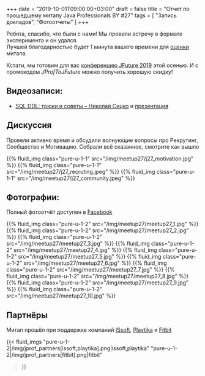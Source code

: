 +++
date = "2019-10-01T09:00:00+03:00"
draft = false
title = "Отчет по прошедшему митапу Java Professionals BY #27"
tags = [
    "Запись докладов",
    "Фотоотчеты"
]
+++

Ребята, спасибо, что были с нами! Мы провели встречу в формате эксперимента и он удался.   
Лучшей благодарностью будет 1 минута вашего времени для [оценки](https://forms.gle/8LVTQbuSKuxktkhy5) митапа.

Кстати, мы готовим для вас [конференцию JFuture 2019](https://jfuture.dev) этой осенью. И с промокодом *JProfToJFuture* можно получить хорошую скидку! 

<!--more-->

## Видеозаписи:

 * [SQL DDL: трюки и советы – Николай Сицко](https://youtu.be/-ngKiMQ5omc) и [презентация](https://www.slideshare.net/Sitsko/sql-ddl-tricks-and-tips-jprof27-minsk-24th-september)

## Дискуссия 

Провели активно время и обсудили волнующие вопросы про Рекрутинг, Сообщество и Мотивацию. Собрали всё сказанное, смотрите как вышло  

<div class="post_photos">
{{% fluid_img class="pure-u-1-1" src="/img/meetup27/j27_motivation.jpg" %}}
{{% fluid_img class="pure-u-1-1" src="/img/meetup27/j27_recruting.jpeg" %}}
{{% fluid_img class="pure-u-1-1" src="/img/meetup27/j27_community.jpeg" %}}
</div>

## Фотографии:

Полный фотоотчёт доступен в [Facebook](https://web.facebook.com/pg/javaprofessionalsby/photos/?tab=album&album_id=1901413896628866)

<div class="post_photos">
{{% fluid_img class="pure-u-1-2" src="/img/meetup27/meetup27_1.jpg" %}}
{{% fluid_img class="pure-u-1-2" src="/img/meetup27/meetup27_2.jpg" %}}
{{% fluid_img class="pure-u-1-2" src="/img/meetup27/meetup27_3.jpg" %}}
{{% fluid_img class="pure-u-1-2" src="/img/meetup27/meetup27_4.jpg" %}}
{{% fluid_img class="pure-u-1-2" src="/img/meetup27/meetup27_5.jpg" %}}
{{% fluid_img class="pure-u-1-2" src="/img/meetup27/meetup27_6.jpg" %}}
{{% fluid_img class="pure-u-1-2" src="/img/meetup27/meetup27_7.jpg" %}}
{{% fluid_img class="pure-u-1-2" src="/img/meetup27/meetup27_8.jpg" %}}
{{% fluid_img class="pure-u-1-2" src="/img/meetup27/meetup27_9.jpg" %}}
{{% fluid_img class="pure-u-1-2" src="/img/meetup27/meetup27_10.jpg" %}}
</div>

## Партнёры

Митап прошёл при поддержке компаний [ISsoft](http://www.issoft.by), [Playtika](https://www.playtika.com/) и [Fitbit](https://www.fitbit.com/home)

{{< fluid_imgs
  "pure-u-1-2|/img/jprof_partners[issoft,playtika].png|issoft,playtika"
  "pure-u-1-2|/img/jprof_partners[fitbit].png|fitbit"
>}}
